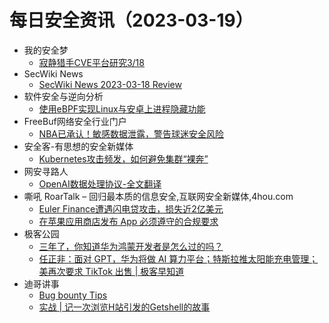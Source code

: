 # 每日安全资讯（2023-03-19）

- 我的安全梦
  - [寂静猎手CVE平台研究3/18](https://mp.weixin.qq.com/s?__biz=MzU3NDY1NTYyOQ==&mid=2247485574&idx=1&sn=32b41137d2721552be72c2ac07b4f4bb&chksm=fd2e5564ca59dc72e1aa98863f59702f85c1d4c9c6c4e3c11b4b8b1a9af4eff93b6914cd1241&scene=58&subscene=0#rd)
- SecWiki News
  - [SecWiki News 2023-03-18 Review](http://www.sec-wiki.com/?2023-03-18)
- 软件安全与逆向分析
  - [使用eBPF实现Linux与安卓上进程隐藏功能](https://mp.weixin.qq.com/s?__biz=MzU3MTY5MzQxMA==&mid=2247484098&idx=1&sn=2b2a5d9a57ca900b6cf567511d39bf8b&chksm=fcdd02cfcbaa8bd95bb785b6fc096a5836ac092f7c3042dee62101a4589c1549848606c2f0f4&scene=58&subscene=0#rd)
- FreeBuf网络安全行业门户
  - [NBA已承认！敏感数据泄露，警告球迷安全风险](https://www.freebuf.com/news/360941.html)
- 安全客-有思想的安全新媒体
  - [Kubernetes攻击频发，如何避免集群“裸奔”](https://www.anquanke.com/post/id/287522)
- 网安寻路人
  - [OpenAI数据处理协议-全文翻译](https://mp.weixin.qq.com/s?__biz=MzIxODM0NDU4MQ==&mid=2247499306&idx=1&sn=e8ec9c1cef1e529b0c8b8d4fa243c4e4&chksm=97e943c0a09ecad670e23f6009a4c13f0548345fe92abf98c4964d8aeae2d980ba4c48893da7&scene=58&subscene=0#rd)
- 嘶吼 RoarTalk – 回归最本质的信息安全,互联网安全新媒体,4hou.com
  - [Euler Finance遭遇闪电贷攻击，损失近2亿美元](https://www.4hou.com/posts/wgYR)
  - [在苹果应用商店发布 App 必须遵守的合规要求](https://www.4hou.com/posts/2J6K)
- 极客公园
  - [三年了，你知道华为鸿蒙开发者是怎么过的吗？](https://mp.weixin.qq.com/s?__biz=MTMwNDMwODQ0MQ==&mid=2652985464&idx=1&sn=eecc6e3142f5fff3a78e9e547c0b7c59&chksm=7e5425ce4923acd8ffe809a1dea1afecb084e9391aebb6e5869863db76dd6055f3a77196a50e&scene=58&subscene=0#rd)
  - [任正非：面对 GPT，华为将做 AI 算力平台；特斯拉推太阳能充电管理；美再次要求 TikTok 出售 | 极客早知道](https://mp.weixin.qq.com/s?__biz=MTMwNDMwODQ0MQ==&mid=2652985463&idx=1&sn=7bf3606b33f5093415ace0fa3db56b2c&chksm=7e5425c14923acd705be113945079ece9ca8c4330d0d9e05a825a58defd3756d324ae66be37b&scene=58&subscene=0#rd)
- 迪哥讲事
  - [Bug bounty Tips](https://mp.weixin.qq.com/s?__biz=MzIzMTIzNTM0MA==&mid=2247488149&idx=1&sn=052d963dbb1007665f19cda45a6566b7&chksm=e8a618f6dfd191e022efbebc74bbeefc65350207f5a3636c3c9fe9fec33510c6a7075d5ac3cc&scene=58&subscene=0#rd)
  - [实战 | 记一次浏览H站引发的Getshell的故事](https://mp.weixin.qq.com/s?__biz=MzIzMTIzNTM0MA==&mid=2247488149&idx=2&sn=33a126cf84ccb8d383796fb927b58f73&chksm=e8a618f6dfd191e0e7595b588c64dbdac4b55cd8bee53d9b23c2f858b92358a05301d7cd0306&scene=58&subscene=0#rd)
